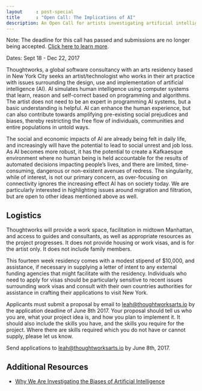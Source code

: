 ```yaml
---
layout     : post-special
title	   : "Open Call: The Implications of AI"
description: An Open Call for artists investigating artificial intelligence and related issues in 2017
---
```

<p class="notice">Note: The deadline for this call has passed and submissions are no longer being accepted. <a href="/blog/karen-palmer-ai-residency/">Click here to learn more</a>.</p>

Dates: Sept 18 - Dec 22, 2017

Thoughtworks, a global software consultancy with an arts residency based in New York City seeks an artist/technologist who works in their art practice with issues surrounding the design, use and implementation of artificial intelligence (AI). AI simulates human intelligence using computer systems that learn, reason and self-correct based on programming and algorithms. The artist does not need to be an expert in programming AI systems, but a basic understanding is helpful. AI can enhance the human experience, but can also contribute towards amplifying pre-existing social prejudices and biases, thereby restricting the free flow of individuals, communities and entire populations in untold ways.

The social and economic impacts of AI are already being felt in daily life, and increasingly will have the potential to lead to social unrest and job loss. As AI becomes more robust, it has the potential to create a Kafkaesque environment where no human being is held accountable for the results of automated decisions impacting people’s lives, and there are limited, time-consuming, dangerous or non-existent avenues of redress. The singularity, while of interest, is not our primary concern, as over-focusing on connectivity ignores the increasing effect AI has on society today. We are particularly interested in highlighting issues around migration and filtration, but are open to other ideas mentioned above as well.

## Logistics

Thoughtworks will provide a work space, facilitation in midtown Manhattan, and access to guides and consultants, as well as appropriate resources as the project progresses. It does not provide housing or work visas, and is for the artist only. It does not include family members.

This fourteen week residency comes with a modest stipend of $10,000, and assistance, if necessary in supplying a letter of intent to any external funding agencies that might facilitate with the residency. Individuals who need to apply for visas should be particularly sensitive to recent issues surrounding work visas and consult with their own countries authorities for assistance in crafting their applications to visit New York.

Applicants must submit a proposal by email to leah@thoughtworksarts.io by the application deadline of June 8th 2017. Your proposal should tell us who you are, what your project idea is, and how you plan to implement it. It should also include the skills you have, and the skills you require for the project. Where there are skills required which you do not have or cannot supply, please let us know.

Send applications to leah@thoughtworksarts.io by June 8th, 2017.

## Additional Resources

- [Why We Are Investigating the Biases of Artificial Intelligence](/blog/why-we-are-investigating-biases-artificial-intelligence/)